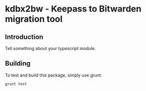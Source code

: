 # kdbx2bw - Keepass to Bitwarden migration tool

## Introduction

Tell something about your typescript module.

## Building

To test and build this package, simply use grunt:

    grunt test
